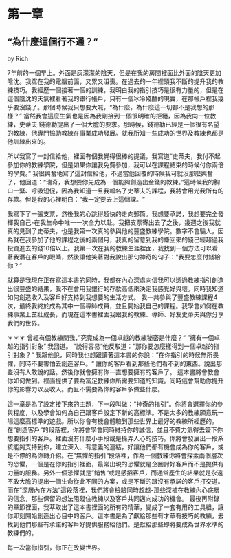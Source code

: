 # 第一章

## “為什麼這個行不通？” 

by Rich

7年前的一個早上。外面是灰濛濛的陰天，但是在我的房間裡面比外面的陰天更加陰沈。我窩在我的電腦前面，又累又沮喪。在過去的一年裡頭我不斷的提升我的教練技巧。我經歷一個接著一個的訓練，我明白我的指引技巧是很有力量的，但是在這個陰沈的天氣裡看著我的銀行帳戶，只有一個冰冷殘酷的現實，在那帳戶裡我幾乎要沒錢了。那個時候我只想要大喊，“為什麼，為什麼這一切都不是我想的那樣？” 當然我會這麼生氣也是因為我剛接到一個很明確的拒絕，因為我向一位教練，史蒂夫 錢德勒提出了一個大膽的要求。那時候，錢德勒已經是一個很有名望的教練，他專門協助教練在事業成功發展。就我所知一些成功的世界及教練也都是他訓練出來的。

所以我寫了一封信給他，裡面有個我覺得很棒的提議，我寫道“史蒂夫，我付不起參加你的教練學院，但是如果你讓我免費參加，我可以在課程結束的時候付你兩倍的學費。” 我很興奮地寫了這封信給他，不過當他回覆的時候我可就沒那麼興奮了，他回道：“瑞奇，我想要你先成為一個能夠創造出金錢的教練。”這時候我的胸口一緊、呼吸短促，因為我知道一旦我報名了史蒂夫的課程，我將會用光我所有的存款。但是我的心裡明白：“我一定要去上這個課。“

我寫下了一張支票，然後我的心跳得超快的走向郵筒。我想要承諾，我想要完全發揮我自己-在我生命中唯一一次全力以赴。我把支票寄出去了之後，幾週之後我就真的見到了史蒂夫，也是我第一次真的參與他的豐盛教練學院。數字不會騙人，因為就在我參加了他的課程之後的兩個月，我真的留意到我的賺回來的錢已經超過我投資進去的錢10倍以上。我第一次在我的教練生涯裡面，我找到一個方法可以看著我潛在客戶的眼睛，然後讓他笑著對我說出那句神奇的句子：”我要怎麼付錢給你？“

就算是我現在正在寫這本書的同時，我都在內心深處向信我可以透過教練指引創造出很豐盛的結果，我不在會用我銀行的存款高低來決定我感覺好與壞。同時我知道如何創造收入及客戶好支持到我想要的生活方式。 我一共參與了豐盛教練課程4次，最終我終於成為其中一個導師成員，並且開始我自己的課程。我學會如何在教練事業上茁壯成長，而現在這本書裡面我跟我的教練、導師、好友史蒂夫與你分享我們的世界。

＊＊＊ 曾經有個教練問我，”究竟成為一個卓越的教練秘密是什麼？“ ”擁有一個卓越的指引對象“ 我回道。 ”說得容易“他反駁道：”那你要怎麼樣得到一個卓越的指引對象？“ 我跟他說，同時我也想跟讀著這本書的你說：”在你指引的時候無所畏懼，同時不要害怕去創造客戶。“ 讓你的客戶看到那些他們看不到的東西。說出那些沒有人敢說的話。然後你就會擁有你一直想要擁有的客戶了。 這本書將會教會你如何做到。裡面提供了要為富足教練你所需要知道的知識。同時這會幫助你提升你的影響力以及收入。而且不需要為你的客戶多做些什麼。

這一章是為了設定接下來的主題，下一段叫做：“神奇的指引”。你將會選擇你的參與程度，以及學會如何為自己跟客戶設定下新的高標準。不是太多的教練願意玩一場這麼高標準的遊戲。所以你會有機會體驗到那些世界上最好的教練所經歷的。在”創造客戶“的段落裡，你將會學會同時維持你的誠信，並且不費力氣得去簽下你想要指引的客戶。裡面沒有什麼小手段或是操弄人心的技巧。你將會發展出一段系統能夠支持到你，建立深入、有意義的連結，好讓他們都有機會成為你的客戶，或是不停的為你轉介紹。在”無懼的指引“段落裡，作為一個教練你將會探索兩個層次的恐懼，一個是在你的指引裡面，最常出現的恐懼就是企圖討好客戶而不是提供有力量的服務。另外一個恐懼就是”銷售“或是感招客戶，而通常產生的結果就是永遠不敢大膽的提出一個生命從此不同的方案，或是不斷的跟沒有承諾的客戶打交道。 而在”深層內在方法“這段落裡，我們將會檢驗同時超越-那些深植在教練內心底層的信念，那些保留的想法阻礙住教練以及客戶共同邁向成功的機會。 最後再附錄的章節裡面，我萃取出了這本書裡面的所有的精華，變成了一套有用的工具組，讓你即刻開始創造出心目中的客戶。這本書是為了獻給那些有才華有技巧的教練，去找到他們那些有承諾的客戶好提供服務給他們。是獻給那些即將要成為世界水準的教練們的。

每一次當你指引，你正在改變世界。

